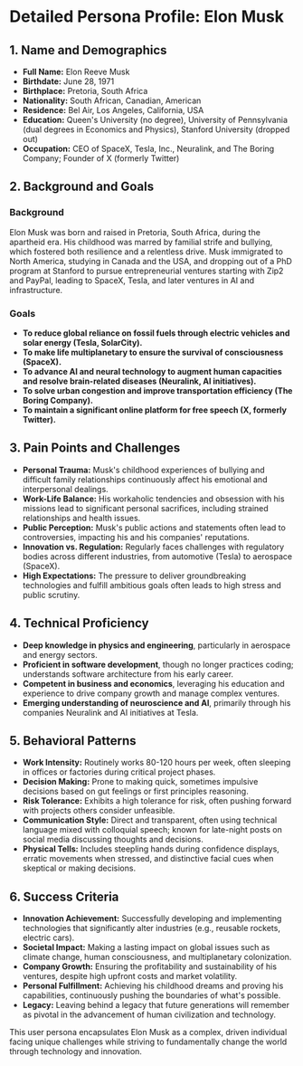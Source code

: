 # Detailed Persona Profile: Elon Musk

## 1. Name and Demographics
- **Full Name:** Elon Reeve Musk
- **Birthdate:** June 28, 1971
- **Birthplace:** Pretoria, South Africa
- **Nationality:** South African, Canadian, American
- **Residence:** Bel Air, Los Angeles, California, USA
- **Education:** Queen's University (no degree), University of Pennsylvania (dual degrees in Economics and Physics), Stanford University (dropped out)
- **Occupation:** CEO of SpaceX, Tesla, Inc., Neuralink, and The Boring Company; Founder of X (formerly Twitter)

## 2. Background and Goals
### Background
Elon Musk was born and raised in Pretoria, South Africa, during the apartheid era. His childhood was marred by familial strife and bullying, which fostered both resilience and a relentless drive. Musk immigrated to North America, studying in Canada and the USA, and dropping out of a PhD program at Stanford to pursue entrepreneurial ventures starting with Zip2 and PayPal, leading to SpaceX, Tesla, and later ventures in AI and infrastructure.

### Goals
- **To reduce global reliance on fossil fuels through electric vehicles and solar energy (Tesla, SolarCity).**
- **To make life multiplanetary to ensure the survival of consciousness (SpaceX).**
- **To advance AI and neural technology to augment human capacities and resolve brain-related diseases (Neuralink, AI initiatives).**
- **To solve urban congestion and improve transportation efficiency (The Boring Company).**
- **To maintain a significant online platform for free speech (X, formerly Twitter).**

## 3. Pain Points and Challenges
- **Personal Trauma:** Musk's childhood experiences of bullying and difficult family relationships continuously affect his emotional and interpersonal dealings.
- **Work-Life Balance:** His workaholic tendencies and obsession with his missions lead to significant personal sacrifices, including strained relationships and health issues.
- **Public Perception:** Musk's public actions and statements often lead to controversies, impacting his and his companies' reputations.
- **Innovation vs. Regulation:** Regularly faces challenges with regulatory bodies across different industries, from automotive (Tesla) to aerospace (SpaceX).
- **High Expectations:** The pressure to deliver groundbreaking technologies and fulfill ambitious goals often leads to high stress and public scrutiny.

## 4. Technical Proficiency
- **Deep knowledge in physics and engineering**, particularly in aerospace and energy sectors.
- **Proficient in software development**, though no longer practices coding; understands software architecture from his early career.
- **Competent in business and economics**, leveraging his education and experience to drive company growth and manage complex ventures.
- **Emerging understanding of neuroscience and AI**, primarily through his companies Neuralink and AI initiatives at Tesla.

## 5. Behavioral Patterns
- **Work Intensity:** Routinely works 80-120 hours per week, often sleeping in offices or factories during critical project phases.
- **Decision Making:** Prone to making quick, sometimes impulsive decisions based on gut feelings or first principles reasoning.
- **Risk Tolerance:** Exhibits a high tolerance for risk, often pushing forward with projects others consider unfeasible.
- **Communication Style:** Direct and transparent, often using technical language mixed with colloquial speech; known for late-night posts on social media discussing thoughts and decisions.
- **Physical Tells:** Includes steepling hands during confidence displays, erratic movements when stressed, and distinctive facial cues when skeptical or making decisions.

## 6. Success Criteria
- **Innovation Achievement:** Successfully developing and implementing technologies that significantly alter industries (e.g., reusable rockets, electric cars).
- **Societal Impact:** Making a lasting impact on global issues such as climate change, human consciousness, and multiplanetary colonization.
- **Company Growth:** Ensuring the profitability and sustainability of his ventures, despite high upfront costs and market volatility.
- **Personal Fulfillment:** Achieving his childhood dreams and proving his capabilities, continuously pushing the boundaries of what's possible.
- **Legacy:** Leaving behind a legacy that future generations will remember as pivotal in the advancement of human civilization and technology.

This user persona encapsulates Elon Musk as a complex, driven individual facing unique challenges while striving to fundamentally change the world through technology and innovation.
